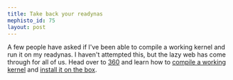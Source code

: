 ```yaml
--- 
title: Take back your readynas
mephisto_id: 75
layout: post
---
```

A few people have asked if I've been able to compile a working kernel and run it on my readynas.  I haven't attempted this, but the lazy web has come through for all of us. Head over to [360][] and learn how to [compile a working kernel][kernel] and [install it on the box][install].

[360]: http://x226.org/
[install]: http://x226.org/?p=24
[kernel]: http://x226.org/?p=30
